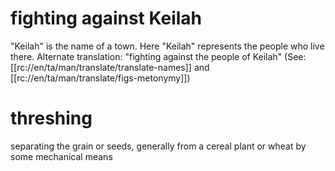 # fighting against Keilah

"Keilah" is the name of a town. Here "Keilah" represents the people who live there. Alternate translation: "fighting against the people of Keilah" (See: [[rc://en/ta/man/translate/translate-names]] and [[rc://en/ta/man/translate/figs-metonymy]])

# threshing

separating the grain or seeds, generally from a cereal plant or wheat by some mechanical means


